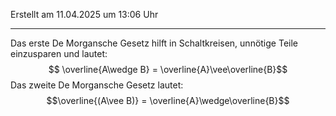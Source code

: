 Erstellt am 11.04.2025 um 13:06 Uhr

---
Das erste De Morgansche Gesetz hilft in Schaltkreisen, unnötige Teile einzusparen und lautet:
$$ \overline{A\wedge B} = \overline{A}\vee\overline{B}$$
Das zweite De Morgansche Gesetz lautet:
$$\overline{(A\vee B)} = \overline{A}\wedge\overline{B}$$